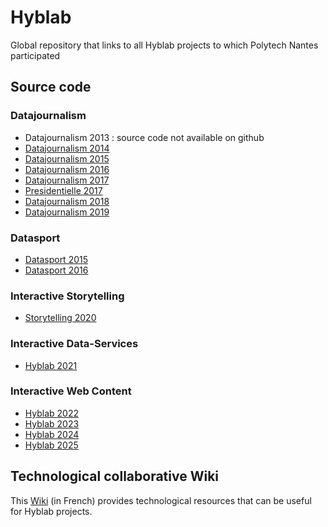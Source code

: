 # Hyblab

Global repository that links to all Hyblab projects to which Polytech Nantes participated

## Source code

### Datajournalism

- Datajournalism 2013 : source code not available on github
- [Datajournalism 2014](https://github.com/mperreir/Hyblab2014)
- [Datajournalism 2015](https://github.com/mperreir/Hyblab2015)
- [Datajournalism 2016](https://github.com/mperreir/Hyblab2016)
- [Datajournalism 2017](https://github.com/mperreir/HyblabDDJ2017)
- [Presidentielle 2017](https://github.com/mperreir/HyblabPresidentielle2017)
- [Datajournalism 2018](https://github.com/mperreir/HyblabDDJ2018)
- [Datajournalism 2019](https://github.com/mperreir/HyblabDDJ2019)

### Datasport

- [Datasport 2015](https://github.com/mperreir/DataSport2015)
- [Datasport 2016](https://github.com/mperreir/DataSport2016)

### Interactive Storytelling
- [Storytelling 2020](https://github.com/mperreir/HyblabStory2020)

### Interactive Data-Services
- [Hyblab 2021](https://github.com/mperreir/Hyblab2021)

### Interactive Web Content
- [Hyblab 2022](https://github.com/mperreir/Hyblab2022)
- [Hyblab 2023](https://github.com/mperreir/Hyblab2023)
- [Hyblab 2024](https://github.com/mperreir/Hyblab2024)
- [Hyblab 2025](https://github.com/mperreir/Hyblab2025)

## Technological collaborative Wiki

This [Wiki](https://github.com/mperreir/Hyblab/wiki) (in French) provides technological resources that can be useful for Hyblab projects. 
